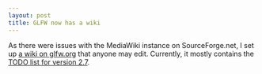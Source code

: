 ```yaml
---
layout: post
title: GLFW now has a wiki
---
```


As there were issues with the MediaWiki instance on SourceForge.net, I set
up [a wiki on glfw.org](http://wiki.glfw.org/wiki/) that anyone
may edit.  Currently, it mostly contains the
[TODO list for version 2.7](http://wiki.glfw.org/wiki/TODO_for_GLFW_2.7).
